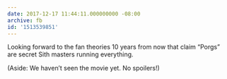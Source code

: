 ```yaml
---
date: 2017-12-17 11:44:11.000000000 -08:00
archive: fb
id: '1513539851'
---
```


Looking forward to the fan theories 10 years from now that claim “Porgs” are secret Sith masters running everything. 

(Aside: We haven’t seen the movie yet. No spoilers!)
